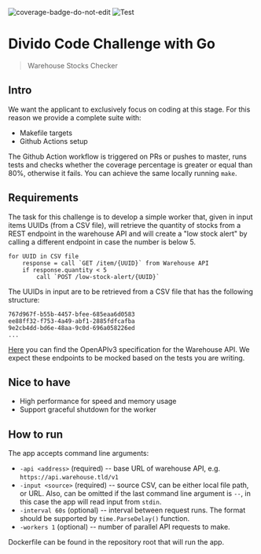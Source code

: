![coverage-badge-do-not-edit](https://img.shields.io/badge/Coverage-97%25-brightgreen.svg?longCache=true&style=flat)
![Test](https://github.com/dmitry-vovk/csv-chg-go/workflows/Test/badge.svg)

# Divido Code Challenge with Go

> Warehouse Stocks Checker

## Intro

We want the applicant to exclusively focus on coding at this stage. For this reason we provide a complete suite with:
- Makefile targets
- Github Actions setup

The Github Action workflow is triggered on PRs or pushes to master, runs tests and checks whether the 
coverage percentage is greater or equal than 80%, otherwise it fails. You can achieve the same locally running `make`.

## Requirements

The task for this challenge is to develop a simple worker that, given in input items UUIDs (from a CSV file), will 
retrieve the quantity of stocks from a REST endpoint in the warehouse API and will create a "low stock alert" by calling
a different endpoint in case the number is below 5.

```
for UUID in CSV file
    response = call `GET /item/{UUID}` from Warehouse API
    if response.quantity < 5
        call `POST /low-stock-alert/{UUID}`
```

The UUIDs in input are to be retrieved from a CSV file that has the following structure:

```csv
767d967f-b55b-4457-bfee-685eaa6d0583
ee88ff32-f753-4a49-abf1-2885fdfcafba
9e2cb4dd-bd6e-48aa-9c0d-696a058226ed
...
```

[Here](/.divido/warehouse-api-specs.yml) you can find the OpenAPIv3 specification for the Warehouse API. We expect these
endpoints to be mocked based on the tests you are writing.

## Nice to have

- High performance for speed and memory usage
- Support graceful shutdown for the worker

## How to run

The app accepts command line arguments:
 * `-api <address>` (required) -- base URL of warehouse API, e.g. `https://api.warehouse.tld/v1`
 * `-input <source>` (required) -- source CSV, can be either local file path, or URL. Also, can be omitted if the last command line argument is `--`, in this case the app will read input from `stdin`. 
 * `-interval 60s` (optional) -- interval between request runs. The format should be supported by `time.ParseDelay()` function.
 * `-workers 1` (optional) -- number of parallel API requests to make.

Dockerfile can be found in the repository root that will run the app.

